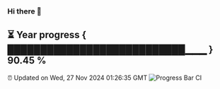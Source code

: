 ### Hi there 👋
⏳ Year progress { ███████████████████████████▁▁▁ } 90.45 %
---
⏰ Updated on Wed, 27 Nov 2024 01:26:35 GMT
![Progress Bar CI](https://github.com/liununu/liununu/workflows/Progress%20Bar%20CI/badge.svg)
